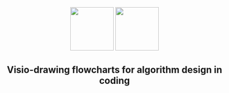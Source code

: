 <div align='center'>

  <img width="100px" src="/../main/images/visio.png">
  <img width="100px" src="/../main/images/vsdx.png">

  ## Visio-drawing flowcharts for algorithm design in coding
  
</div>
